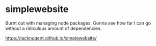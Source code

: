 # simplewebsite

Burnt out with managing node packages. Gonna see how far I can go without a ridiculous amount of dependencies.

https://jacknugent.github.io/simplewebsite/
